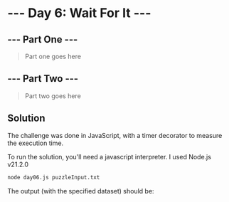# --- Day 6: Wait For It ---

## --- Part One ---

> Part one goes here

## --- Part Two ---

> Part two goes here

## Solution

The challenge was done in JavaScript, with a timer decorator to measure the execution time.

To run the solution, you'll need a javascript interpreter. I used Node.js v21.2.0

```zsh
node day06.js puzzleInput.txt
```

The output (with the specified dataset) should be:

```zsh

```
